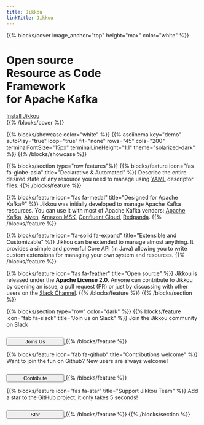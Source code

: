 ```yaml
---
title: Jikkou
linkTitle: Jikkou
---
```


<script>
$(function () {
  count = 0;
  wordsArray = ["Apache Kafka", "Everything", "________?"];
  setInterval(function () {
    count++;
    $("#hero-title-end").fadeOut(400, function () {
      $(this).text(wordsArray[count % wordsArray.length]).fadeIn(400);
    });
  }, 2000);
});
</script>

{{% blocks/cover image_anchor="top" height="max" color="white" %}}
<div class="mx-auto">
    <h1 class="hero-title mb-5">Open source<br />Resource as Code<br /> Framework<br /> for Apache Kafka</h1>
    <a class="btn btn-lg btn-github" href="docs/install">
        <i class="fab fa-github mx-2"></i> Install Jikkou
    </a>
</div>
{{% /blocks/cover %}}

{{% blocks/showcase color="white" %}}
{{% asciinema key="demo" autoPlay="true" loop="true" fit="none" rows="45" cols="200" terminalFontSize="15px" terminalLineHeight="1.1" theme="solarized-dark" %}}
{{% /blocks/showcase %}}

{{% blocks/section type="row features"%}}
{{% blocks/feature icon="fas fa-globe-asia" title="Declarative & Automated" %}}
Describe the entire desired state of any resource you need to manage using [YAML](https://yaml.org/) descriptor files.
{{% /blocks/feature %}}

{{% blocks/feature icon="fas fa-medal" title="Designed for Apache Kafka&reg;" %}}
Jikkou was initially developed to manage Apache Kafka resources. You can use it with most of Apache Kafka
vendors: [Apache Kafka](https://kafka.apache.org/), [Aiven](https://aiven.io/kafka), [Amazon MSK](https://aws.amazon.com/fr/msk/), [Confluent Cloud](https://www.confluent.io/confluent-cloud/), [Redpanda](https://redpanda.com/).
{{% /blocks/feature %}}

{{% blocks/feature icon="fa-solid fa-expand" title="Extensible and Customizable" %}}
Jikkou can be extended to manage almost anything. It provides a simple and powerful Core API (in Java) allowing you
to write custom extensions for managing your own system and resources.
{{% /blocks/feature %}}

{{% blocks/feature icon="fas fa-feather" title="Open source" %}}
Jikkou is released under the **Apache License 2.0**.
Anyone can contribute to Jikkou by opening an issue, a pull request (PR) or just by discussing with
other users on the [Slack Channel](https://join.slack.com/t/jikkou-io/shared_invite/zt-27c0pt61j-F10NN7d7ZEppQeMMyvy3VA).
{{% /blocks/feature %}}
{{% /blocks/section %}}

{{% blocks/section type="row" color="dark" %}}
{{% blocks/feature icon="fab fa-slack" title="Join us on Slack" %}}
Join the Jikkou community on Slack

<a class="text-white" href="https://join.slack.com/t/jikkou-io/shared_invite/zt-27c0pt61j-F10NN7d7ZEppQeMMyvy3VAy">
<button type="button" class="btn btn-github" style="width:150px; margin-top: 12px;">Joins Us</button>
</a>
{{% /blocks/feature %}}

{{% blocks/feature icon="fab fa-github" title="Contributions welcome" %}}
Want to join the fun on Github? New users are always welcome!

<a class="text-white" href="docs/contribution-guidelines/">
	<button type="button" class="btn btn-github" style="width:150px; margin-top: 12px;">Contribute</button>
</a>
{{% /blocks/feature %}}

{{% blocks/feature icon="fas fa-star" title="Support Jikkou Team" %}}
Add a star to the GitHub project, it only takes 5 seconds!

<a class="text-white" href="https://github.com/streamthoughts/jikkou">
	<button type="button" class="btn btn-github" style="width:150px; margin-top: 12px;">Star</button>
</a>
{{% /blocks/feature %}}
{{% /blocks/section %}}
